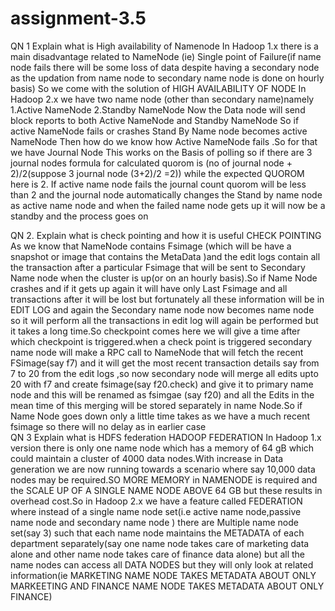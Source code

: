 # assignment-3.5
QN 1 Explain what is High availability of Namenode
In Hadoop 1.x there is a main disadvantage related to NameNode (ie) Single point of Failure(if name node fails there will  be some loss of data despite having a secondary node as the updation from name node to secondary name node is done on  hourly basis)
So we come with the solution of HIGH AVAILABILITY OF NODE 
In Hadoop 2.x we have two name node (other than secondary name)namely
1.Active NameNode
2.Standby NameNode
Now  the Data node will send block reports to both Active NameNode and Standby NameNode
So if active NameNode fails or crashes Stand By Name node becomes active NameNode
Then how do we know how Active NameNode fails  .So for that we have Journal Node 
This works on the Basis of polling so if there are 3 journal nodes formula for calculated quorom is
(no of journal node + 2)/2(suppose 3 journal node (3+2)/2 =2)) while the expected QUOROM here is 2.
If active name node fails the journal count quorom will be less than 2 and the journal node automatically changes the 
Stand by name node as active name node and when the failed name node gets up it will now be a standby and the process goes on 
 
QN 2. Explain what is check pointing and how it is useful
CHECK POINTING
As we know that NameNode contains Fsimage (which will be have a snapshot or image that contains the MetaData )and the edit logs contain all the transaction after a particular Fsimage  that will be sent to Secondary Name node when the cluster is up(or on an hourly  basis).So if Name Node crashes  and if it gets up again it will have only Last Fsimage and all transactions after it will be lost but fortunately all these information will be in EDIT LOG and again the Secondary name node now becomes name node so it will perform  all the transactions in edit log will again be performed but it takes a long time.So checkpoint comes here we will give a time after which checkpoint is triggered.when a check point is triggered secondary name node will make a RPC call to
NameNode that will fetch the recent FSimage(say f7) and it will get the most recent transaction details say from 7 to 20 from the edit logs ,so now secondary node will merge all edits upto 20 with f7 and create fsimage(say f20.check) and give it to primary name node  and this will be renamed as fsimgae (say f20) and all the Edits in the mean time of this merging  will be stored separately in name Node.So if Name Node goes down only a little time takes as we have a much recent fsimage so there will no delay as in earlier case   
 QN 3 Explain what is HDFS federation
 HADOOP  FEDERATION 
In Hadoop 1.x  version there is only one name node which has a memory of 64 gB which could maintain  a cluster of 4000  data nodes.With increase in Data generation we are now running towards a scenario where say 10,000 data nodes may be required.SO  MORE MEMORY in NAMENODE is required and the SCALE UP OF A SINGLE NAME NODE ABOVE 64 GB but these results in overhead cost.So in Hadoop 2.x we have a feature called FEDERATION where instead of a single name node set(i.e active name node,passive name node and secondary name node ) there are Multiple name node set(say 3) such that each name node maintains the METADATA of each department separately(say one name node takes care of marketing data alone and other name node takes care of finance  data alone) but all the name nodes can access all DATA NODES but they will only look at related information(ie MARKETING NAME NODE TAKES METADATA ABOUT ONLY MARKEETING  AND FINANCE NAME NODE TAKES METADATA ABOUT ONLY FINANCE) 
